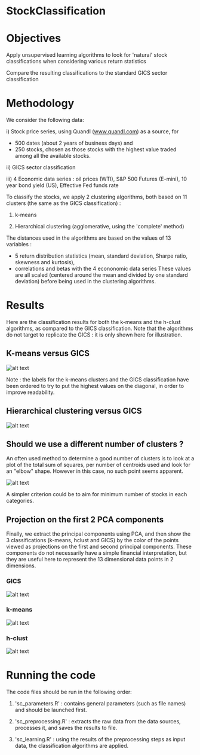 # StockClassification

# Objectives

Apply unsupervised learning algorithms to look for 'natural' stock classifications when considering various return statistics

Compare the resulting classifications to the standard GICS sector classification

# Methodology

We consider the following data:

i) Stock price series, using Quandl (www.quandl.com) as a source, for 
*   500 dates (about 2 years of business days) and 
*   250 stocks, chosen as those stocks with the highest value traded among all the available stocks.

ii) GICS sector classification

iii) 4 Economic data series : oil prices (WTI), S&P 500 Futures (E-mini), 10 year bond yield (US), Effective Fed funds rate 

To classify the stocks, we apply 2 clustering algorithms, both based on 11 clusters (the same as the GICS classification) :

1) k-means

2) Hierarchical clustering (agglomerative, using the 'complete' method)



The distances used in the algorithms are based on the values of 13 variables :
* 5 return distribution statistics (mean, standard deviation, Sharpe ratio, skewness and kurtosis), 
* correlations and betas with the 4 econonomic data series 
These values are all scaled (centered around the mean and divided by one standard deviation) before being used in the clustering algorithms.

# Results

Here are the classification results for both the k-means and the h-clust algorithms, as compared to the GICS classification.
Note that the algorithms do not target to replicate the GICS : it is only shown here for illustration. 

## K-means versus GICS

![alt text](https://github.com/ComputationalExplorer/StockClassification/blob/master/figures/comp_table_km_gics.png "k-means vs GICS")

Note : the labels for the k-means clusters and the GICS classification have been ordered to try to put the highest values on the diagonal, in order to improve readability.

## Hierarchical clustering versus GICS

![alt text](https://github.com/ComputationalExplorer/StockClassification/blob/master/figures/comp_table_hclust_gics.png "h-clustering vs GICS")

## Should we use a different number of clusters ?
An often used method to determine a good number of clusters is to look at a plot of the total sum of squares, per number of centroids used and look for an "elbow" shape. However in this case, no such point seems apparent.

![alt text](https://github.com/ComputationalExplorer/StockClassification/blob/master/figures/kmeans_tot_ss.png "Total sum of squares for k-means")

A simpler criterion could be to aim for minimum number of stocks in each categories.

## Projection on the first 2 PCA components
Finally, we extract the principal components using PCA, and then show the 3 classifications (k-means, hclust and GICS) by the color of the points viewed as projections on the first and second principal components. These components do not necessarily have a simple financial interpretation, but they are useful here to represent the 13 dimensional data points in 2 dimensions.

### GICS
![alt text](https://github.com/ComputationalExplorer/StockClassification/blob/master/figures/pca12_gics.png "GICS projection")

### k-means
![alt text](https://github.com/ComputationalExplorer/StockClassification/blob/master/figures/pca12_km.png "k-means projection")

### h-clust
![alt text](https://github.com/ComputationalExplorer/StockClassification/blob/master/figures/pca12_hclust.png "hclust projection")


# Running the code

The code files should be run in the following order: 

1) 'sc_parameters.R' : contains general parameters (such as file names) and should be launched first.

2) 'sc_preprocessing.R' : extracts the raw data from the data sources, processes it, and saves the results to file.

3) 'sc_learning.R' : using the results of the preprocessing steps as input data, the classification algorithms are applied.
